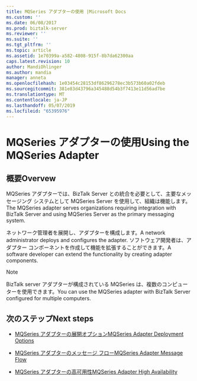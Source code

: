 ```yaml
---
title: MQSeries アダプターの使用 |Microsoft Docs
ms.custom: ''
ms.date: 06/08/2017
ms.prod: biztalk-server
ms.reviewer: ''
ms.suite: ''
ms.tgt_pltfrm: ''
ms.topic: article
ms.assetid: 1e70399a-a582-4808-915f-8b7da62300aa
caps.latest.revision: 10
author: MandiOhlinger
ms.author: mandia
manager: anneta
ms.openlocfilehash: 1e03454c28153df86296278ec3b573b60a02fdeb
ms.sourcegitcommit: 381e83d43796a345488d54b3f7413e11d56ad7be
ms.translationtype: MT
ms.contentlocale: ja-JP
ms.lasthandoff: 05/07/2019
ms.locfileid: "65395976"
---
```

# <a name="using-the-mqseries-adapter"></a><span data-ttu-id="2394d-102">MQSeries アダプターの使用</span><span class="sxs-lookup"><span data-stu-id="2394d-102">Using the MQSeries Adapter</span></span>

## <a name="overvew"></a><span data-ttu-id="2394d-103">概要</span><span class="sxs-lookup"><span data-stu-id="2394d-103">Overvew</span></span>
<span data-ttu-id="2394d-104">MQSeries アダプターでは、BizTalk Server との統合を必要として、主要なメッセージング システムとして MQSeries Server を使用して、組織は機能します。</span><span class="sxs-lookup"><span data-stu-id="2394d-104">The MQSeries adapter serves organizations requiring integration with BizTalk Server and using MQSeries Server as the primary messaging system.</span></span>  
  
 <span data-ttu-id="2394d-105">ネットワーク管理者を展開し、アダプターを構成します。</span><span class="sxs-lookup"><span data-stu-id="2394d-105">A network administrator deploys and configures the adapter.</span></span> <span data-ttu-id="2394d-106">ソフトウェア開発者は、アダプター コンポーネントを作成して機能を拡張することができます。</span><span class="sxs-lookup"><span data-stu-id="2394d-106">A software developer can extend the functionality by creating adapter components.</span></span>  
  
> [!NOTE]
>  <span data-ttu-id="2394d-107">BizTalk server アダプターが構成されている MQSeries は、複数のコンピューターを使用できます。</span><span class="sxs-lookup"><span data-stu-id="2394d-107">You can use the MQSeries adapter with BizTalk Server configured for multiple computers.</span></span>  
  
## <a name="next-steps"></a><span data-ttu-id="2394d-108">次のステップ</span><span class="sxs-lookup"><span data-stu-id="2394d-108">Next steps</span></span>
  
-   [<span data-ttu-id="2394d-109">MQSeries アダプターの展開オプション</span><span class="sxs-lookup"><span data-stu-id="2394d-109">MQSeries Adapter Deployment Options</span></span>](../core/mqseries-adapter-deployment-options.md)  
  
-   [<span data-ttu-id="2394d-110">MQSeries アダプターのメッセージ フロー</span><span class="sxs-lookup"><span data-stu-id="2394d-110">MQSeries Adapter Message Flow</span></span>](../core/mqseries-adapter-message-flow.md)  
  
-   [<span data-ttu-id="2394d-111">MQSeries アダプターの高可用性</span><span class="sxs-lookup"><span data-stu-id="2394d-111">MQSeries Adapter High Availability</span></span>](../core/mqseries-adapter-high-availability.md)